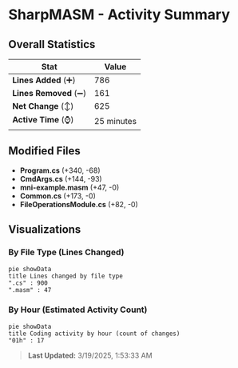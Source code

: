 # SharpMASM - Activity Summary 

## Overall Statistics

| Stat                   | Value                                                             |
| ---------------------- | ----------------------------------------------------------------- |
| **Lines Added** (➕)   | 786                                          |
| **Lines Removed** (➖) | 161                                        |
| **Net Change** (↕)    | 625                |
| **Active Time** (⌚)   | 25 minutes |


## Modified Files
- **Program.cs** (+340, -68)
- **CmdArgs.cs** (+144, -93)
- **mni-example.masm** (+47, -0)
- **Common.cs** (+173, -0)
- **FileOperationsModule.cs** (+82, -0)

## Visualizations

### By File Type (Lines Changed)

```mermaid
pie showData
title Lines changed by file type
".cs" : 900
".masm" : 47
```

### By Hour (Estimated Activity Count)

```mermaid
pie showData
title Coding activity by hour (count of changes)
"01h" : 17
```


> **Last Updated:** 3/19/2025, 1:53:33 AM